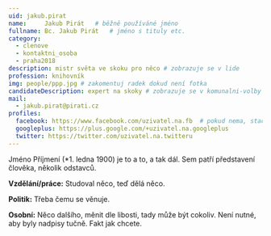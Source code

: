 ```yaml
---
uid: jakub.pirat
name:     Jakub Pirát  	# běžně používáné jméno
fullname: Bc. Jakub Pirát  	# jméno s tituly etc.
category:
  - clenove
  - kontaktni_osoba
  - praha2018
description: mistr světa ve skoku pro něco # zobrazuje se v lide
profession: knihovník
img: people/ppp.jpg # zakomentuj radek dokud není fotka
candidateDescription: expert na skoky # zobrazuje se v komunalni-volby
mail:
  - jakub.pirat@pirati.cz
profiles:
  facebook: https://www.facebook.com/uzivatel.na.fb  # pokud nema, staci smazat tuto radku
  googleplus: https://plus.google.com/+uzivatel.na.googleplus
  twitter: https://twitter.com/uzivatel.na.twitteru
---
```


Jméno Příjmení (*1. ledna 1900) je to a to, a tak dál. Sem patří představení člověka, několik odstavců.

**Vzdělání/práce:** Studoval něco, teď dělá něco.

**Politik:** Třeba čemu se věnuje.

**Osobní:** Něco dalšího, měnit dle libosti, tady může být cokoliv. Není nutné, aby byly nadpisy tučně. Fakt jak chcete.

